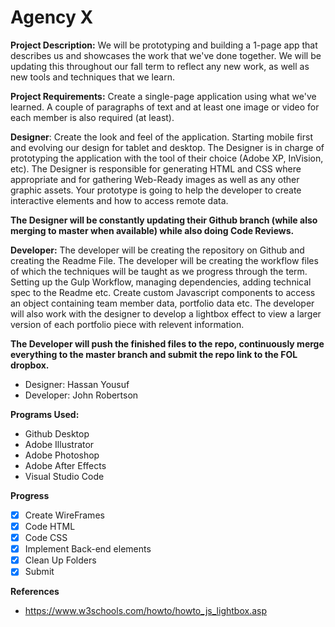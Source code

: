 # Agency X

**Project Description:** We will be prototyping and building a 1-page app that describes us and showcases the work that we've done together. We will be updating this throughout our fall term to reflect any new work, as well as new tools and techniques that we learn.

**Project Requirements:** Create a single-page application using what we've learned. A couple of paragraphs of text and at least one image or video for each member is also required (at least).

**Designer**: Create the look and feel of the application. Starting mobile first and evolving our design for tablet and desktop. The Designer is in charge of prototyping the application with the tool of their choice (Adobe XP, InVision, etc). The Designer  is responsible for generating HTML and CSS where appropriate and for gathering Web-Ready images as well as any other graphic assets. Your prototype is going to help the developer to create interactive elements and how to access remote data.

**The Designer will be constantly updating their Github branch (while also merging to master when available) while also doing Code Reviews.**

**Developer:** The developer will be creating the repository on Github and creating the Readme File. The developer will be creating the workflow files of which the techniques will be taught as we progress through the term. Setting up the Gulp Workflow, managing dependencies, adding technical spec to the Readme etc. Create custom Javascript components to access an object containing team member data, portfolio data etc. The developer will also work with the designer to develop a lightbox effect to view a larger version of each portfolio piece with relevent information.

**The Developer will push the finished files to the repo, continuously merge everything to the master branch and submit the repo link to the FOL dropbox.**

- Designer: Hassan Yousuf
- Developer: John Robertson

**Programs Used:** 

- Github Desktop
- Adobe Illustrator
- Adobe Photoshop
- Adobe After Effects
- Visual Studio Code

**Progress**

- [x] Create WireFrames
- [x] Code HTML
- [x] Code CSS
- [x] Implement Back-end elements
- [x] Clean Up Folders
- [x] Submit

**References**
- https://www.w3schools.com/howto/howto_js_lightbox.asp
